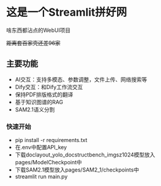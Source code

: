 # 这是一个Streamlit拼好网

啥东西都沾点的WebUI项目

~~距离套百家壳还差96家~~

## 主要功能

- AI交互：支持多模态、参数调整，文件上传、网络搜索等
- Dify交互：和Dify工作流交互
- 保持PDF排版格式的翻译
- 基于知识图谱的RAG
- SAM2.1语义分割

### 快速开始

 - pip install -r requirements.txt
 - 在.env中配置API_key
 - 下载doclayout_yolo_docstructbench_imgsz1024模型放入pages/ModelCheckpoint中
 - 下载SAM2.1模型放入pages/SAM2_1/checkpoints中
 - streamlit run main.py
